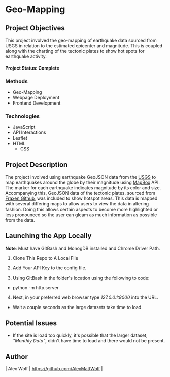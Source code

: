 # Geo-Mapping

## Project Objectives
This project involved the geo-mapping of earthquake data sourced from USGS in relation to the estimated epicenter and magnitude. This is coupled along with the charting of the tectonic plates to show hot spots for earthquake activity.  

#### Project Status: Complete

### Methods
* Geo-Mapping
* Webpage Deployment
* Frontend Development

### Technologies
* JavaScript
* API Interactions
* Leaflet
* HTML
    * CSS

## Project Description

The project involved using earthquake GeoJSON data from the [USGS](https://earthquake.usgs.gov/earthquakes/feed/v1.0/geojson.php) to map earthquakes around the globe by their magnitude using [MapBox](https://www.mapbox.com/) API. The marker for each earthquake indicates magnitude by its color and size. Accompanying this, GeoJSON data of the tectonic plates, sourced from [Fraxen Github](https://github.com/fraxen/tectonicplates), was included to show hotspot areas.
This data is mapped with several differing maps to allow users to view the data in altering fashion. Doing this allows certain aspects to become more highlighted or less pronounced so the user can gleam as much information as possible from the data.


## Launching the App Locally
**Note**: Must have GitBash and MonogDB installed and Chrome Driver Path.

1. Clone This Repo to A Local File

2. Add Your API Key to the config file. 

3. Using GitBash in the folder's location using the following to code:
* python -m http.server

4. Next, in your preferred web browser type _127.0.0.1:8000_ into the URL. 
* Wait a couple seconds as the large datasets take time to load.

## Potential Issues
* If the site is load too quickly, it's possible that the larger dataset, _"Monthly Data"_, didn't have time to load and there would not be present.

## Author

| Alex Wolf | https://github.com/AlexMattWolf |

